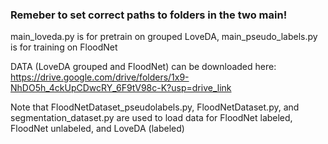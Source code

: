### Remeber to set correct paths to folders in the two main!
main_loveda.py is for pretrain on grouped LoveDA, main_pseudo_labels.py is for training on FloodNet  

DATA (LoveDA grouped and FloodNet) can be downloaded here: https://drive.google.com/drive/folders/1x9-NhDO5h_4ckUpCDwcRY_6F9tV98c-K?usp=drive_link  

Note that FloodNetDataset_pseudolabels.py, FloodNetDataset.py, and segmentation_dataset.py are used to load data for FloodNet labeled, FloodNet unlabeled, and LoveDA (labeled)

